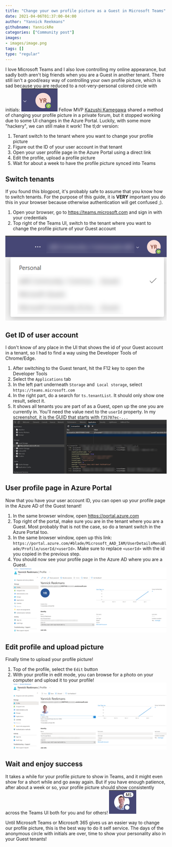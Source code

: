 ```yaml
---
title: "Change your own profile picture as a Guest in Microsoft Teams"
date: 2021-04-06T01:37:00-04:00
author: "Yannick Reekmans"
githubname: YannickRe
categories: ["Community post"]
images:
- images/image.png
tags: []
type: "regular"
---
```

I love Microsoft Teams and I also love controlling my online appearance,
but sadly both aren't big friends when you are a Guest in another
tenant. There still isn't a good/easy way of controlling your own
profile picture, which is sad because you are reduced to a
not-very-personal colored circle with initials:
![image.png](images/image.png)
Fellow MVP [Kazushi Kamegawa](https://twitter.com/kkamegawa) shared a
method of changing your profile picture in a private forum, but it
stopped working due to some UI changes in the Azure Portal. Luckily,
with some more "hackery", we can still make it work!
The tl;dr version:

1.  Tenant switch to the tenant where you want to change your profile
    picture
2.  Figure out the ID of your user account in that tenant
3.  Open your user profile page in the Azure Portal using a direct link
4.  Edit the profile, upload a profile picture
5.  Wait for about a week to have the profile picture synced into Teams

## Switch tenants

If you found this blogpost, it's probably safe to assume that you know
how to switch tenants. For the purpose of this guide, it is **VERY**
important you do this in your browser because otherwise authentication
will get confused ;).

1.  Open your browser, go to <https://teams.microsoft.com> and sign in
    with your credentials
2.  Top right of the Teams UI, switch to the tenant where you want to
    change the profile picture of your Guest account

![image-1.png](images/image-1.png)

## Get ID of user account

I don't know of any place in the UI that shows the id of your Guest
account in a tenant, so I had to find a way using the Developer Tools of
Chrome/Edge.

1.  After switching to the Guest tenant, hit the F12 key to open the
    Developer Tools
2.  Select the `Applications` tab
3.  In the left part underneath `Storage` and  `Local storage`, select
    `https://teams.microsoft.com`
4.  In the right part, do a search for `ts.tenantList`. It should only
    show one result, select it.
5.  It shows all tenants you are part of as a Guest, open up the one you
    are currently in. You'll need the value next to the `userId`
    property. In my screenshot, it is the GUID that starts with
    `f35707ec-...`
![image-3.png](images/image-3.png)

## User profile page in Azure Portal

Now that you have your user account ID, you can open up your profile
page in the Azure AD of the Guest tenant!

1.  In the same browser window, open <https://portal.azure.com>
2.  Top right of the portal, make sure you are in the tenant where you
    are a Guest. Most probably that is not the case, so do a tenant
    switch in the Azure Portal too.
3.  In the same browser window, open up this link:
    `https://portal.azure.com/#blade/Microsoft_AAD_IAM/UserDetailsMenuBlade/Profile/userId/<userId>`.
    Make sure to replace `<userId>` with the id you copied in the
    previous step.
4.  You should now see your profile page in the Azure AD where you are a
    Guest.
![image-4.png](images/image-4.png)

## Edit profile and upload picture

Finally time to upload your profile picture!

1.  Top of the profile, select the `Edit` button
2.  With your profile in edit mode, you can browse for a photo on your
    computer and upload it to your profile!
 ![image-5.png](images/image-5.png)

## Wait and enjoy success 

It takes a while for your profile picture to show in Teams, and it might
even show for a short while and go away again. But if you have enough
patience, after about a week or so, your profile picture should show
consistently across the Teams UI both for you and for others!
![image-6.png](images/image-6.png)

Until Microsoft Teams or Microsoft 365 gives us an easier way to change
our profile picture, this is the best way to do it self service. The
days of the anonymous circle with initials are over, time to show your
personality also in your Guest tenants!
